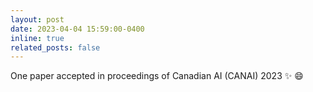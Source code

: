 ```yaml
---
layout: post
date: 2023-04-04 15:59:00-0400
inline: true
related_posts: false
---
```


One paper accepted in proceedings of Canadian AI (CANAI) 2023 :sparkles: :smile:
